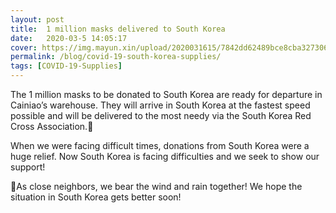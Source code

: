 ```yaml
---
layout: post
title:  1 million masks delivered to South Korea
date:   2020-03-5 14:05:17
cover: https://img.mayun.xin/upload/2020031615/7842dd62489bce8cba32730654d369f2.jpg
permalink: /blog/covid-19-south-korea-supplies/
tags: [COVID-19-Supplies]
---
```


The 1 million masks to be donated to South Korea are ready for departure in Cainiao’s warehouse. They will arrive in South Korea at the fastest speed possible and will be delivered to the most needy via the South Korea Red Cross Association.

When we were facing difficult times, donations from South Korea were a huge relief. Now South Korea is facing difficulties and we seek to show our support!

As close neighbors, we bear the wind and rain together! We hope the situation in South Korea gets better soon!
